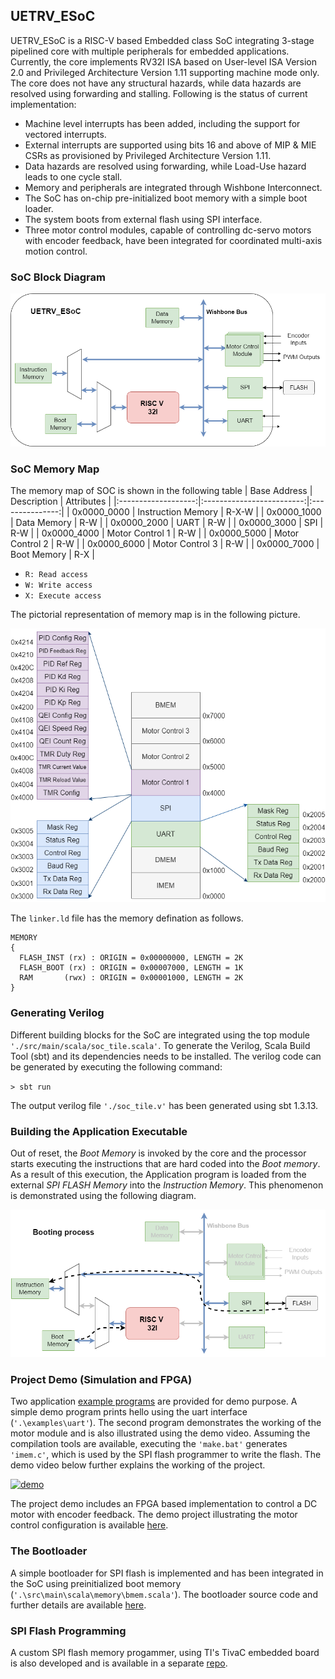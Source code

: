 ## UETRV_ESoC  
UETRV_ESoC is a RISC-V based Embedded class SoC integrating 3-stage pipelined core with multiple peripherals for embedded applications. Currently, the core implements RV32I ISA based on User-level ISA Version 2.0 and Privileged Architecture Version 1.11 supporting machine mode only. The core does not have any structural hazards, while data hazards are resolved using forwarding and stalling. Following is the status of current implementation:

- Machine level interrupts has been added, including the support for vectored interrupts.
- External interrupts are supported using bits 16 and above of MIP & MIE CSRs as provisioned by Privileged Architecture Version 1.11. 
- Data hazards are resolved using forwarding, while Load-Use hazard leads to one cycle stall. 
- Memory and peripherals are integrated through Wishbone Interconnect.
- The SoC has on-chip pre-initialized boot memory with a simple boot loader. 
- The system boots from external flash using SPI interface.
- Three motor control modules, capable of controlling dc-servo motors with encoder feedback, have been integrated for coordinated multi-axis motion control.  

### SoC Block Diagram
<img src="docs/soc.png" alt="soc" width="700"/>

### SoC Memory Map
The memory map of SOC is shown in the following table
| Base Address        |    Description            |   Attributes    |
|:-------------------:|:-------------------------:|:---------------:|
| 0x0000_0000         |      Instruction Memory   |      R-X-W      |
| 0x0000_1000         |      Data Memory          |      R-W        |
| 0x0000_2000         |      UART                 |      R-W        |
| 0x0000_3000         |      SPI                  |      R-W        |
| 0x0000_4000         |      Motor Control 1      |      R-W        |
| 0x0000_5000         |      Motor Control 2      |      R-W        |
| 0x0000_6000         |      Motor Control 3      |      R-W        |
| 0x0000_7000         |      Boot Memory          |      R-X        |

- `R: Read access`
- `W: Write access`
- `X: Execute access`

The pictorial representation of memory map is in the following picture.

<img src="docs/mem_map.png" alt="mem_map" width="600"/>

The `linker.ld` file has the memory defination as follows.
```
MEMORY
{ 
  FLASH_INST (rx) : ORIGIN = 0x00000000, LENGTH = 2K
  FLASH_BOOT (rx) : ORIGIN = 0x00007000, LENGTH = 1K
  RAM       (rwx) : ORIGIN = 0x00001000, LENGTH = 2K
}
```
### Generating Verilog
Different building blocks for the SoC are integrated using the top module `'./src/main/scala/soc_tile.scala'`. To generate the Verilog, Scala Build Tool (sbt) and its dependencies needs to be installed. The verilog code can be generated by executing the following command:

`> sbt run`
 
The output verilog file `'./soc_tile.v'` has been generated using sbt 1.3.13.

### Building the Application Executable
Out of reset, the _Boot Memory_ is invoked by the core and the processor starts executing the instructions that are hard coded into the _Boot memory_. As a result of this execution, the Application program is loaded from the external _SPI FLASH Memory_ into the _Instruction Memory_. This phenomenon is demonstrated using the following diagram.

 <img src="docs/boot.png" alt="boot" width="700"/>

### Project Demo (Simulation and FPGA)
Two application [example programs](/examples) are provided for demo purpose. A simple demo program prints hello using the uart interface (`'.\examples\uart'`). The second program demonstrates the working of the motor module and is also illustrated using the demo video. Assuming the compilation tools are available, executing the `'make.bat'` generates `'imem.c'`, which is used by the SPI flash programmer to write the flash. The demo video below further explains the working of the project. 

[![demo]({docs/demo.png})]({https://www.youtube.com/watch?v=nsFyD8QpKSA} "Motor Control Demo")

The project demo includes an FPGA based implementation to control a DC motor with encoder feedback. The demo project illustrating the motor control configuration is available [here](/examples/motor). 

### The Bootloader 
A simple bootloader for SPI flash is implemented and has been integrated in the SoC using preinitialized boot memory (`'.\src\main\scala\memory\bmem.scala'`). The bootloader source code and further details are available [here](/bootloader).

### SPI Flash Programming 
A custom SPI flash memory progammer, using TI's TivaC embedded board is also developed and is available in a separate [repo](https://github.com/ee-uet/Flash_Programmer).  



